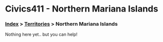 # Civics411 - Northern Mariana Islands

### [Index](../../) > [Territories](../) > Northern Mariana Islands

Nothing here yet.. but you can help!
